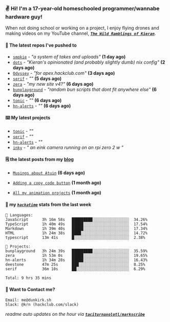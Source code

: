 ### ✌️ Hi! I'm a 17-year-old homeschooled programmer/wannabe hardware guy!

When not doing school or working on a project, I enjoy flying drones and making videos on my YouTube channel, [**_`The Wild Ramblings of Kieran`_**](https://youtube.com/@kieran.rambles).

#### 👷 The latest repos I've pushed to

- [`smokie`](https://github.com/taciturnaxolotl/smokie) - _"a system of takes and uploads"_ **(1 day ago)**
- [`dots`](https://github.com/taciturnaxolotl/dots) - _"Kieran's opinionated (and probably slightly dumb) nix config"_ **(2 days ago)**
- [`Odyssey`](https://github.com/MeghanaM4/Odyssey) - _"for apex.hackclub.com"_ **(3 days ago)**
- [`serif`](https://github.com/taciturnaxolotl/serif) - _""_ **(5 days ago)**
- [`zera`](https://github.com/taciturnaxolotl/zera) - _"my new site v4?"_ **(6 days ago)**
- [`bunplayground`](https://github.com/taciturnaxolotl/bunplayground) - _"random bun scripts that dont fit anywhere else"_ **(6 days ago)**
- [`tonic`](https://github.com/taciturnaxolotl/tonic) - _""_ **(6 days ago)**
- [`hn-alerts`](https://github.com/taciturnaxolotl/hn-alerts) - _""_ **(6 days ago)**

#### ⌨️ My latest projects

- [`tonic`](https://github.com/taciturnaxolotl/tonic) - _""_
- [`serif`](https://github.com/taciturnaxolotl/serif) - _""_
- [`hn-alerts`](https://github.com/taciturnaxolotl/hn-alerts) - _""_
- [`inky`](https://github.com/taciturnaxolotl/inky) - _" an eink camera running on an rpi zero 2 w "_

#### 🗒️ the latest posts from my [blog](https://dunkirk.sh)

- [`Musings about Atuin`](https://dunkirk.sh/blog/atuin/) **(6 days ago)**

- [`Adding a copy code button`](https://dunkirk.sh/blog/adding-a-copy-button/) **(1 month ago)**

- [`All my animation projects`](https://dunkirk.sh/blog/my-animations/) **(1 month ago)**



#### 📡 my [_`hackatime`_](https://waka.hackclub.com) stats from the last week

```text
💾 Languages:
JavaScript      3h 16m 58s   █████████░░░░░░░░░░░░░░░░  34.26%
TypeScript      1h 40m 49s   █████░░░░░░░░░░░░░░░░░░░░  17.54%
Markdown        1h 39m 40s   █████░░░░░░░░░░░░░░░░░░░░  17.34%
HTML            1h 24m 38s   ████░░░░░░░░░░░░░░░░░░░░░  14.72%
typescript      13m 41s      █░░░░░░░░░░░░░░░░░░░░░░░░  2.38%

💼 Projects:
bunplayground   3h 24m 39s   █████████░░░░░░░░░░░░░░░░  35.59%
zera            1h 53m 0s    █████░░░░░░░░░░░░░░░░░░░░  19.65%
hn-alerts       1h 34m 28s   █████░░░░░░░░░░░░░░░░░░░░  16.43%
deestone        47m 25s      ███░░░░░░░░░░░░░░░░░░░░░░  8.25%
serif           36m 10s      ██░░░░░░░░░░░░░░░░░░░░░░░  6.29%

Total: 9 hrs 35 mins
```

#### 📮 Want to Contact me?

```text
Email: me@dunkirk.sh
Slack: @krn (hackclub.com/slack)
```

_readme auto updates on the hour via [**`taciturnaxolotl/markscribe`**](https://github.com/taciturnaxolotl/markscribe)_
